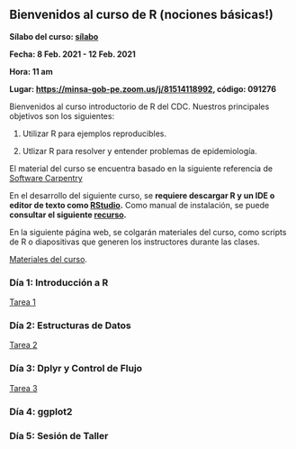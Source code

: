 ## Bienvenidos al curso de R (nociones básicas!)

**Sílabo del curso: [sílabo](/archivos/silabo.pdf)**

**Fecha: 8 Feb. 2021 - 12 Feb. 2021**

**Hora: 11 am** 

**Lugar: https://minsa-gob-pe.zoom.us/j/81514118992, código: 091276**

Bienvenidos al curso introductorio de R del CDC. Nuestros principales objetivos son los siguientes:

1. Utilizar R para ejemplos reproducibles. 

2. Utlizar R para resolver y entender problemas de epidemiología. 

El material del curso se encuentra basado en la siguiente referencia de [Software Carpentry](https://swcarpentry.github.io/r-novice-gapminder-es/reference)

En el desarrollo del siguiente curso, se **requiere descargar R y un IDE o editor de texto como [RStudio](https://rstudio.com/).** Como manual de instalación, se puede **consultar el siguiente [recurso](/archivos/instalacion.pdf).**

En la siguiente página web, se colgarán materiales del curso, como scripts de R o diapositivas que generen los instructores durante las clases. 

[Materiales del curso](https://drive.google.com/drive/folders/1zcNci8RT4nujs19Knv20NuEO1gMMU-xn?usp=sharing).

### Día 1: Introducción a R 

[Tarea 1](/archivos/dia1/tarea_dia1.pdf)

### Día 2: Estructuras de Datos

[Tarea 2](/archivos/dia2/tarea_dia2.pdf)

### Día 3: Dplyr y Control de Flujo

[Tarea 3](/archivos/dia3/tarea_dia3.pdf)

### Día 4: ggplot2

### Día 5: Sesión de Taller
